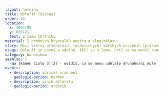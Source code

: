 ```yaml
---
layout: hornina
title: dolerit (diabas)
order: 16
location:
  x: 1065700
  y: 660721
  text: Z lomu Chrtníky
material: Z drobných krystalků augitu a plagioklasu.
story: Mezi vrstvy prvohorních (ordovických) mořských usazenin (pískovců, slepenců a břidlic) proniklo žhavé magma z hlubin Země a utuhlo. Vznikla asi 100 metrů široká a 1500 metrů dlouhá ložní žíla doleritu. Později, při variském vrásnění byly vrstvy sedimentů i s žílou doleritu otočeny do svislé polohy.
usage: Dolerit je pevný a odolný, těží se v lomu, drtí se na menší kousky, které se pak třídí podle velikosti. Přidává se do betonových a asfaltových směsí pro stavební účely.
category: bohemikum
seeAlso: |
  -na [kámen číslo 3](3) - uvidíš, co se mnou udělalo druhohorní moře
events:
  - description: variské vrásnění
    geologic-period: karbon
  - description: vznik doleritu
    geologic-period: ordovik
---
```



